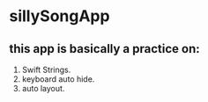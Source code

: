 # sillySongApp
## this app is basically a practice on:
1. Swift Strings.
2. keyboard auto hide.
3. auto layout.


